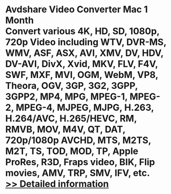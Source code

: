 # Avdshare Video Converter Mac 1 Month<br />Convert various 4K, HD, SD, 1080p, 720p Video including WTV, DVR-MS, WMV, ASF, ASX, AVI, XMV, DV, HDV, DV-AVI, DivX, Xvid, MKV, FLV, F4V, SWF, MXF, MVI, OGM, WebM, VP8, Theora, OGV, 3GP, 3G2, 3GPP, 3GPP2, MP4, MPG, MPEG-1, MPEG-2, MPEG-4, MJPEG, MJPG, H.263, H.264/AVC, H.265/HEVC, RM, RMVB, MOV, M4V, QT, DAT, 720p/1080p AVCHD, MTS, M2TS, M2T, TS, TOD, MOD, TP, Apple ProRes, R3D, Fraps video, BIK, Flip movies, AMV, TRP, SMV, IFV, etc.<br />[>> Detailed information](https://secure.shareit.com/shareit/product.html?productid=300847215&affiliateid=200057808)